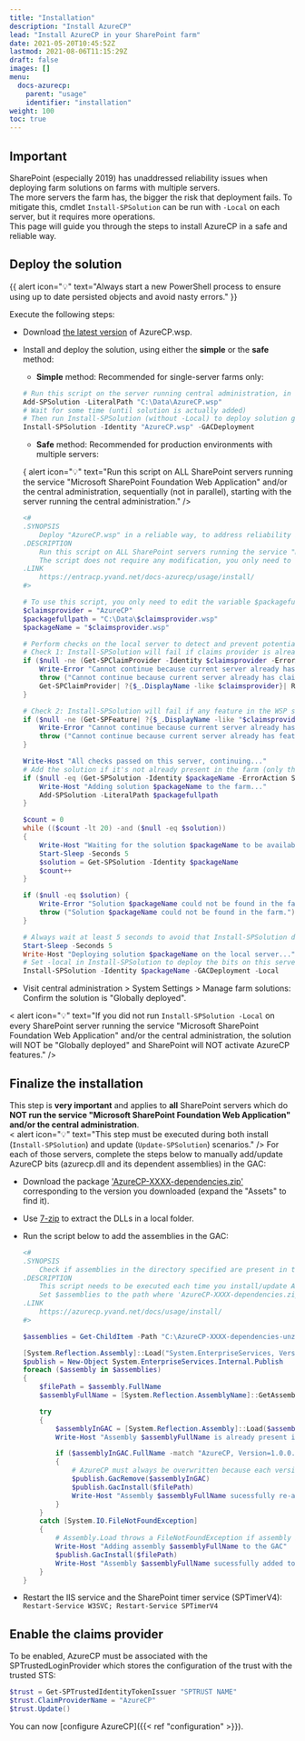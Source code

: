 ```yaml
---
title: "Installation"
description: "Install AzureCP"
lead: "Install AzureCP in your SharePoint farm"
date: 2021-05-20T10:45:52Z
lastmod: 2021-08-06T11:15:29Z
draft: false
images: []
menu:
  docs-azurecp:
    parent: "usage"
    identifier: "installation"
weight: 100
toc: true
---
```


## Important

SharePoint (especially 2019) has unaddressed reliability issues when deploying farm solutions on farms with multiple servers.  
The more servers the farm has, the bigger the risk that deployment fails. To mitigate this, cmdlet `Install-SPSolution` can be run with `-Local` on each server, but it requires more operations.  
This page will guide you through the steps to install AzureCP in a safe and reliable way.

## Deploy the solution


{{ alert icon="💡" text="Always start a new PowerShell process to ensure using up to date persisted objects and avoid nasty errors." }}

Execute the following steps:

- Download [the latest version](https://github.com/Yvand/EntraCP/releases/latest) of AzureCP.wsp.
- Install and deploy the solution, using either the __simple__ or the __safe__ method:
  - __Simple__ method: Recommended for single-server farms only:

  ```powershell
  # Run this script on the server running central administration, in a new PowerShell process
  Add-SPSolution -LiteralPath "C:\Data\AzureCP.wsp"
  # Wait for some time (until solution is actually added)
  # Then run Install-SPSolution (without -Local) to deploy solution globally (on all servers that run service "Microsoft SharePoint Foundation Web Application"):
  Install-SPSolution -Identity "AzureCP.wsp" -GACDeployment
  ```
  
  - __Safe__ method: Recommended for production environments with multiple servers:

  { alert icon="💡" text="Run this script on ALL SharePoint servers running the service \"Microsoft SharePoint Foundation Web Application\" and/or the central administration, sequentially (not in parallel), starting with the server running the central administration." />

  ```powershell
  <#
  .SYNOPSIS
      Deploy "AzureCP.wsp" in a reliable way, to address reliability issues that may occur when deploying solutions in SharePoint (especially 2019) (and especially if there are many servers):
  .DESCRIPTION
      Run this script on ALL SharePoint servers running the service "Microsoft SharePoint Foundation Web Application" and/or the central administration, sequentially (not in parallel), starting with the server running the central administration.
      The script does not require any modification, you only need to set the variable $packagefullpath with the path to the solution file (used only on the 1st server)
  .LINK
      https://entracp.yvand.net/docs-azurecp/usage/install/
  #>

  # To use this script, you only need to edit the variable $packagefullpath below
  $claimsprovider = "AzureCP"
  $packagefullpath = "C:\Data\$claimsprovider.wsp"
  $packageName = "$claimsprovider.wsp"

  # Perform checks on the local server to detect and prevent potential problems
  # Check 1: Install-SPSolution will fail if claims provider is already installed on the current server
  if ($null -ne (Get-SPClaimProvider -Identity $claimsprovider -ErrorAction SilentlyContinue)) {
      Write-Error "Cannot continue because current server already has claims provider $claimsprovider, which will cause an error when running Install-SPSolution."
      throw ("Cannot continue because current server already has claims provider $claimsprovider, which will cause an error when running Install-SPSolution.")
      Get-SPClaimProvider| ?{$_.DisplayName -like $claimsprovider}| Remove-SPClaimProvider
  }

  # Check 2: Install-SPSolution will fail if any feature in the WSP solution is already installed on the current server
  if ($null -ne (Get-SPFeature| ?{$_.DisplayName -like "$claimsprovider*"})) {
      Write-Error "Cannot continue because current server already has features of $claimsprovider, Visit https://entracp.yvand.net/docs/help/fix-setup-issues/ to fix this."
      throw ("Cannot continue because current server already has features of $claimsprovider, Visit https://entracp.yvand.net/docs/help/fix-setup-issues/ to fix this.")
  }

  Write-Host "All checks passed on this server, continuing..."
  # Add the solution if it's not already present in the farm (only the 1st server will actually do this)
  if ($null -eq (Get-SPSolution -Identity $packageName -ErrorAction SilentlyContinue)) {
      Write-Host "Adding solution $packageName to the farm..."
      Add-SPSolution -LiteralPath $packagefullpath
  }

  $count = 0
  while (($count -lt 20) -and ($null -eq $solution))
  {
      Write-Host "Waiting for the solution $packageName to be available..."
      Start-Sleep -Seconds 5
      $solution = Get-SPSolution -Identity $packageName
      $count++
  }

  if ($null -eq $solution) {
      Write-Error "Solution $packageName could not be found in the farm."
      throw ("Solution $packageName could not be found in the farm.")
  }

  # Always wait at least 5 seconds to avoid that Install-SPSolution does not actually trigger deployment
  Start-Sleep -Seconds 5
  Write-Host "Deploying solution $packageName on the local server..."
  # Set -local in Install-SPSolution to deploy the bits on this server only and prevent reliability issues in SharePoint
  Install-SPSolution -Identity $packageName -GACDeployment -Local
  ```

- Visit central administration > System Settings > Manage farm solutions: Confirm the solution is "Globally deployed".

< alert icon="💡" text="If you did not run `Install-SPSolution -Local` on every SharePoint server running the service \"Microsoft SharePoint Foundation Web Application\" and/or the central administration, the solution will NOT be \"Globally deployed\" and SharePoint will NOT activate AzureCP features." />

## Finalize the installation

This step is **very important** and applies to **all** SharePoint servers which do **NOT run the service "Microsoft SharePoint Foundation Web Application" and/or the central administration**.  
< alert icon="💡" text="This step must be executed during both install (`Install-SPSolution`) and update (`Update-SPSolution`) scenarios." />
For each of those servers, complete the steps below to manually add/update AzureCP bits (azurecp.dll and its dependent assemblies) in the GAC:

- Download the package ['AzureCP-XXXX-dependencies.zip'](https://github.com/Yvand/EntraCP/releases) corresponding to the version you downloaded (expand the "Assets" to find it).
- Use [7-zip](https://www.7-zip.org/) to extract the DLLs in a local folder.
- Run the script below to add the assemblies in the GAC:

  ```powershell
  <#
  .SYNOPSIS
      Check if assemblies in the directory specified are present in the GAC, and add them if not.
  .DESCRIPTION
      This script needs to be executed each time you install/update AzureCP, on all SharePoint servers that do not run SharePoint service “Microsoft SharePoint Foundation Web Application”.
      Set $assemblies to the path where 'AzureCP-XXXX-dependencies.zip' was unzipped
  .LINK
      https://azurecp.yvand.net/docs/usage/install/
  #>

  $assemblies = Get-ChildItem -Path "C:\AzureCP-XXXX-dependencies-unzipped\*.dll"

  [System.Reflection.Assembly]::Load("System.EnterpriseServices, Version=4.0.0.0, Culture=neutral, PublicKeyToken=b03f5f7f11d50a3a")
  $publish = New-Object System.EnterpriseServices.Internal.Publish
  foreach ($assembly in $assemblies)
  {
      $filePath = $assembly.FullName
      $assemblyFullName = [System.Reflection.AssemblyName]::GetAssemblyName($filePath).FullName

      try
      {
          $assemblyInGAC = [System.Reflection.Assembly]::Load($assemblyFullName)
          Write-Host "Assembly $assemblyFullName is already present in the GAC"

          if ($assemblyInGAC.FullName -match "AzureCP, Version=1.0.0.0, Culture=neutral, PublicKeyToken=65dc6b5903b51636")
          {
              # AzureCP must always be overwritten because each version has the same full name
              $publish.GacRemove($assemblyInGAC)
              $publish.GacInstall($filePath)
              Write-Host "Assembly $assemblyFullName sucessfully re-added to the GAC" -ForegroundColor Green
          }
      }
      catch [System.IO.FileNotFoundException] 
      {
          # Assembly.Load throws a FileNotFoundException if assembly is not found in the GAC: https://docs.microsoft.com/en-us/dotnet/api/system.io.filenotfoundexception?view=netframework-4.8
          Write-Host "Adding assembly $assemblyFullName to the GAC"
          $publish.GacInstall($filePath)
          Write-Host "Assembly $assemblyFullName sucessfully added to the GAC" -ForegroundColor Green
      }
  }
  ```

- Restart the IIS service and the SharePoint timer service (SPTimerV4):  
`Restart-Service W3SVC; Restart-Service SPTimerV4`

## Enable the claims provider

To be enabled, AzureCP must be associated with the SPTrustedLoginProvider which stores the configuration of the trust with the trusted STS:

```powershell
$trust = Get-SPTrustedIdentityTokenIssuer "SPTRUST NAME"
$trust.ClaimProviderName = "AzureCP"
$trust.Update()
```

You can now [configure AzureCP]({{< ref "configuration" >}}).
